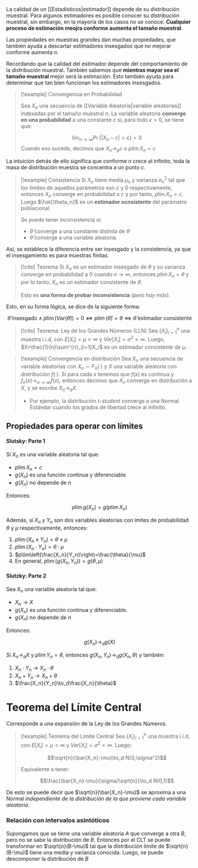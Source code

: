 
La calidad de un [[Estadísticos|estimador]] depende de su distribución muestral. Para algunos estimadores es posible conocer su distribución muestral, sin embargo, en la mayoría de los casos no se conoce.  **Cualquier proceso de estimación meojra conforme aumenta el tamaño muestral**. 

Las propiedades en muestras grandes dan muchas propiedades, que también ayuda a descartar estimadores insesgados que no mejorar conforme aumenta $n$. 

Recordando que la calidad del estimador depende del comportamiento de la distribución muestral. También sabemos que **mientras mayor sea el tamaño muestral** mejor será la estimación. Esto también ayuda para determinar que tan bien funcionan los estimadores insesgados. 

>[!example] Convergencia en Probabilidad 
>
>Sea $X_n$ una secuencia de [[Variable Aleatoria|variable aleatorias]] indexadas por el tamaño muestral $n$. La variable aleatoria **converge en una probabilidad** a una constante $c$ si, para todo $\epsilon>0$, se tiene que: 
>
>$$
\lim _{n \rightarrow \infty} \operatorname{Pr}\left\{\left|X_n-c\right|>\varepsilon\right\}=0$$
 Cuando eso sucede, decimos que $X_n\to_p c$ o $p\lim X_n=c$

La intuición detrás de ello significa que conforme *n* crece al infinito, toda la masa de distribución muestra se concentra a un punto $c$. 

>[!example] Consistencia 
>Si $X_n$ tiene media $\mu_n$ y varianza $\sigma^{2}_{n}$ tal que los límites de aquellos parámetros son $c$ y $0$ respectivamente, entonces $X_n$ converge en probabilidad a $c$ y por tanto, $p\lim X_n=c$. Luego $\hat{\theta_n}$ es un **estimador ocnsistente** del parámetro poblacional. 
>
>Se puede tener inconsistencia si: 
>
>- $\hat{\theta}$ converge a una constante distinta de $\theta$
>- $\hat{\theta}$ converge a una variable aleatoria. 


Así, se establece la diferencia entre ser insesgado y la consistencia, ya que el insesgamiento es para muestras finitas

>[!cite] Teorema 
>Si $X_n$ es un estimador insesgado de $\theta$ y su varianza converge en probabilidad a $0$ cuando $n\to\infty$, entonces $p\lim X_n=\theta$ y por lo tanto, $X_n$ es un estimador consistente de $\theta$. 
>
>Esto es **una forma de probar inconsistencia** (*pero hay más*).


Esto, en su forma lógica, se dice de la siguiente forma: 

$$\hat{\theta}\;\text{insesgado}\;\land\;p\lim(Var(\hat{\theta}))=0\iff p\lim(\hat{\theta})=\theta\iff\hat{\theta}\;\text{estimador consistente}$$

>[!cite] Teorema: Ley de los Grandes Números (LLN)
>Sea $\lbrace X_i\rbrace^{n}_{i=1}$ una muestra i.i.d, con $E[X_i]=\mu<\infty$ y $Var[X_i]=\sigma^2<\infty$. Luego, $X=\frac{1}{n}\sum^{n}_{i=1}X_i$ es un estimador consistente de $\mu$. 

>[!example] Convergencia en distribución 
>Sea $X_n$ una secuencia de variable aleatorias con $X_n\sim F_n(\cdot)$ y $X$ una variable aleatoria con distribución $f(\cdot)$. Si para cada $x$ tenemos que $f(x)$ es continua y $f_n(x)\to_{n\to\infty}f(x)$, entonces decimos que $X_n$ converge en distribución a $X$, y se escribe $X_n\to_d X$. 
>
>- Por ejemplo, la distribución *t-student* converge a una Normal Estándar cuando los grados de libertad crece al infinito. 


## Propiedades para operar con límites 

#### Slutsky: Parte 1 

Si $X_n$ es una variable aleatoria tal que: 

- $p\lim X_n=c$
- $g(X_n)$ es una función continua y diferenciable 
- $g(X_n)$ no depende de $n$

Entonces: 

$$p\lim g(X_n)=g(p\lim X_n)$$

Además, si $X_n$ y $Y_n$ son dos variables aleatorias con ímites de probabilidad $\theta$ y $\mu$ respectivamente, entonces: 

1. $p\lim(X_n\pm Y_n)=\theta\pm\mu$
2. $p\lim(X_n\cdot Y_n)=\theta\cdot\mu$
3. $p\lim\left(\frac{X_n}{Y_n}\right)=\frac{\theta}{\mu}$
4. En general, $p\lim (g(X_n, Y_n))=g(\theta, \mu)$ 

#### Slutzky: Parte 2 


Sea $X_n$ una variable aleatoria tal que: 

- $X_n\to X$
- $g(X_n)$ es una función continua y diferenciable. 
- $g(X_n)$ no depende de $n$

Entonces: 

$$g(X_n)\to_d g(X)$$

Si $X_n\to_dX$ y $p\lim Y_n=\theta$, entonces $g(X_n, Y_n)\to_d g(X_n,\theta)$ y también: 

1. $X_n\cdot Y_n\to X_n\cdot\theta$
2. $X_n+Y_n\to X_n+\theta$
3. $\frac{X_n}{Y_n}\to_d\frac{X_n}{\theta}$

# Teorema del Límite Central 

Corresponde a una expansión de la Ley de los Grandes Números. 

>[!example] Teorema del Límite Central 
>Sea $\lbrace X_i\rbrace^{n}_{i=1}$ una muestra i.i.d, con $E[X_i]=\mu<\infty$ y $Var[X_i]=\sigma^2<\infty$. Luego: 
>
>$$\sqrt{n}(\bar{X_n}-\mu)\to_d N(0,\sigma^2)$$
>
>Equivalente a tener: 
>
>$$\frac{\bar{X_n}-\mu}{\sigma/\sqrt{n}}\to_d N(0,1)$$


De esto se puede decir que $\sqrt{n}(\bar{X_n}-\mu)$ se aproxima a una Normal *independiente de la distribución de la que proviene cada variable aleatoria*. 


### Relación con intervalos asintóticos 

Supongamos que se tiene una variable aleatoria $A$ que converge a otra $B$, pero no se sabe la distribución de $B$. Entonces por el CLT se puede transformar en $\sqrt{n}(B-\mu)$ tal que la distribución límite de $\sqrt{n}(B-\mu)$ tiene una media y varianza conocida. Luego, se puede descomponer la distribución de $B$


